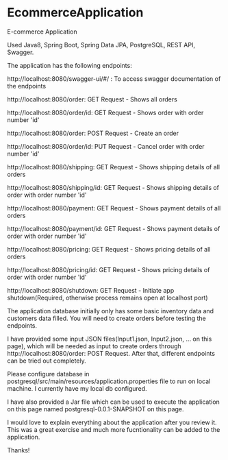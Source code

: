 # EcommerceApplication
E-commerce Application

Used Java8, Spring Boot, Spring Data JPA, PostgreSQL, REST API, Swagger.

The application has the following endpoints:

http://localhost:8080/swagger-ui/#/ : To access swagger documentation of the endpoints

http://localhost:8080/order: GET Request - Shows all orders

http://localhost:8080/order/id: GET Request - Shows order with order number 'id'

http://localhost:8080/order: POST Request - Create an order

http://localhost:8080/order/id: PUT Request - Cancel order with order number 'id'

http://localhost:8080/shipping: GET Request - Shows shipping details of all orders

http://localhost:8080/shipping/id: GET Request - Shows shipping details of order with order number 'id'

http://localhost:8080/payment: GET Request - Shows payment details of all orders

http://localhost:8080/payment/id: GET Request - Shows payment details of order with order number 'id'

http://localhost:8080/pricing: GET Request - Shows pricing details of all orders

http://localhost:8080/pricing/id: GET Request - Shows pricing details of order with order number 'id'

http://localhost:8080/shutdown: GET Request - Initiate app shutdown(Required, otherwise process remains open at localhost port)

The application database initially only has some basic inventory data and customers data filled. You will need to create orders before testing the endpoints. 

I have provided some input JSON files(Input1.json, Input2.json, ... on this page), which will be needed as input to create orders through http://localhost:8080/order: POST Request. After that, different endpoints can be tried out completely.

Please configure database in postgresql/src/main/resources/application.properties file to run on local machine. I currently have my local db configured. 

I have also provided a Jar file which can be used to execute the application on this page named postgresql-0.0.1-SNAPSHOT on this page. 

I would love to explain everything about the application after you review it. This was a great exercise and much more fucntionality can be added to the application. 

Thanks!



